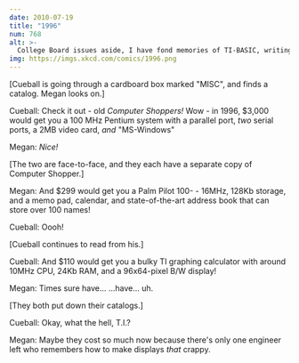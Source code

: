 ```yaml
---
date: 2010-07-19
title: "1996"
num: 768
alt: >-
  College Board issues aside, I have fond memories of TI-BASIC, writing in it a 3D graphing engine and a stock market analyzer. With enough patience, I could make anything... but friends. (Although with my chatterbot experiments, I certainly tried.)
img: https://imgs.xkcd.com/comics/1996.png
---
```

[Cueball is going through a cardboard box marked "MISC", and finds a catalog. Megan looks on.]

Cueball: Check it out - old *Computer Shoppers!* Wow - in 1996, $3,000 would get you a 100 MHz Pentium system with a parallel port, *two* serial ports, a 2MB video card, *and* "MS-Windows"

Megan: *Nice!*

[The two are face-to-face, and they each have a separate copy of Computer Shopper.]

Megan: And $299 would get you a Palm Pilot 100- - 16MHz, 128Kb storage, and a memo pad, calendar, and state-of-the-art address book that can store over 100 names!

Cueball: Oooh!

[Cueball continues to read from his.]

Cueball: And $110 would get you a bulky TI graphing calculator with around 10MHz CPU, 24Kb RAM, and a 96x64-pixel B/W display!

Megan: Times sure have... ...have... uh.

[They both put down their catalogs.]

Cueball: Okay, what the hell, T.I.?

Megan: Maybe they cost so much now because there's only one engineer left who remembers how to make displays *that* crappy.